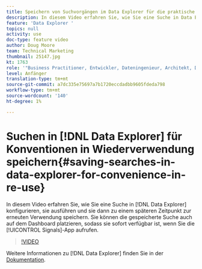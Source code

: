 ```yaml
---
title: Speichern von Suchvorgängen im Data Explorer für die praktische Verwendung bei der erneuten Verwendung
description: In diesem Video erfahren Sie, wie Sie eine Suche in Data Explorer konfigurieren, sie ausführen und dann zu einem späteren Zeitpunkt zur erneuten Verwendung speichern. Sie können die gespeicherte Suche auch auf dem Dashboard platzieren, sodass sie sofort verfügbar ist, wenn Sie die Signal-App aufrufen.
feature: 'Data Explorer '
topics: null
activity: use
doc-type: feature video
author: Doug Moore
team: Technical Marketing
thumbnail: 25147.jpg
kt: 1763
role: '"Business Practitioner, Entwickler, Dateningenieur, Architekt, Data Architect, Administrator, Leader"'
level: Anfänger
translation-type: tm+mt
source-git-commit: a7dc335e75697a7b1720eccdadbb9605fdeda798
workflow-type: tm+mt
source-wordcount: '140'
ht-degree: 1%

---
```



# Suchen in [!DNL Data Explorer] für Konventionen in Wiederverwendung speichern{#saving-searches-in-data-explorer-for-convenience-in-re-use}

In diesem Video erfahren Sie, wie Sie eine Suche in [!DNL Data Explorer] konfigurieren, sie ausführen und sie dann zu einem späteren Zeitpunkt zur erneuten Verwendung speichern. Sie können die gespeicherte Suche auch auf dem Dashboard platzieren, sodass sie sofort verfügbar ist, wenn Sie die [!UICONTROL Signals]-App aufrufen.

>[!VIDEO](https://video.tv.adobe.com/v/25147/?quality=12)

Weitere Informationen zu [!DNL Data Explorer] finden Sie in der [Dokumentation](https://experiencecloud.adobe.com/resources/help/en_US/aam/data-explorer.html).